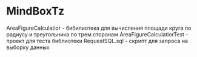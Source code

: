 # MindBoxTz
AreaFigureCalculatior - бибилиотека для вычисления площади круга по радиусу и треугольника по трем сторонам
AreaFigureCalculatiorTest - проект для теста библиотеки
RequestSQL.sql - скрипт для запроса на выборку данныx
